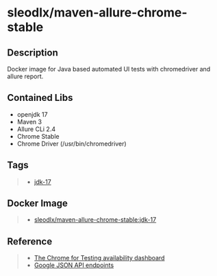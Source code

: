 # sleodlx/maven-allure-chrome-stable
## Description
Docker image for Java based automated UI tests with chromedriver and allure report.

## Contained Libs
* openjdk 17
* Maven 3
* Allure CLi 2.4
* Chrome Stable
* Chrome Driver (/usr/bin/chromedriver)

## Tags
> * [jdk-17](https://github.com/sleod/docker-maven-allure-chrome-stable/blob/main/jdk-17/Dockerfile)

## Docker Image
> * [sleodlx/maven-allure-chrome-stable:jdk-17](https://hub.docker.com/r/sleodlx/maven-allure-chrome-stable)

## Reference
> * [The Chrome for Testing availability dashboard](https://googlechromelabs.github.io/chrome-for-testing/)
> * [Google JSON API endpoints](https://github.com/GoogleChromeLabs/chrome-for-testing#json-api-endpoints)
